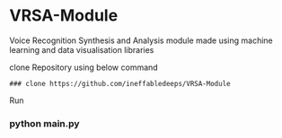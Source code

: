 # VRSA-Module
Voice Recognition Synthesis and Analysis module made using machine learning and data visualisation libraries

clone Repository using below command
```
### clone https://github.com/ineffabledeeps/VRSA-Module
```
Run
### python main.py
